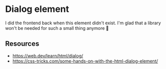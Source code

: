 # Dialog element

I did the frontend back when this element didn't exist. I'm glad that a library won't be needed for such a small thing anymore 👏

## Resources

- https://web.dev/learn/html/dialog/
- https://css-tricks.com/some-hands-on-with-the-html-dialog-element/
